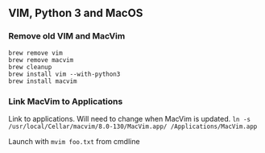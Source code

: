 ## VIM, Python 3 and MacOS

### Remove old VIM and MacVim

```
brew remove vim
brew remove macvim
brew cleanup
brew install vim --with-python3
brew install macvim
```

### Link MacVim to Applications 

Link to applications. Will need to change when MacVim is updated.
`ln -s /usr/local/Cellar/macvim/8.0-130/MacVim.app/ /Applications/MacVim.app`

Launch with `mvim foo.txt` from cmdline
